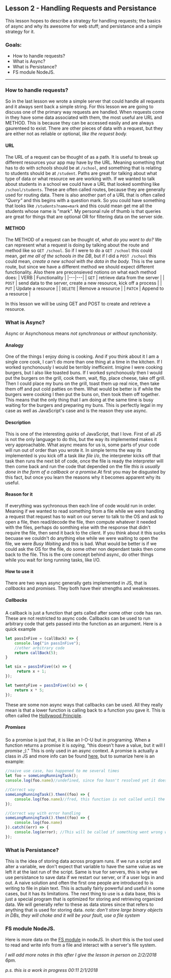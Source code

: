 Lesson 2 - Handling Requests and Persistance
---
This lesson hopes to describe a strategy for handling requests; the basics of async and why its awesome for web stuff; and persistance and a simple strategy for it.

### Goals:
* How to handle requests?
* What is Async?
* What is Persistance?
* FS module NodeJS.
---
### How to handle requests?
So in the last lesson we wrote a simple server that could handle all requests and it always sent back a simple string. For this lesson we are going to discuss one of the primary way requests are handled. 
When requests come in they have some data associated with them, the most useful are URL and METHOD. This is because they can be accessed easily and are always gaurenteed to exist. There are other pieces of data with a request, but they are either not as reliable or optional, _like the request body._ 

#### URL
The URL of a request can be thought of as a path. It is useful to break up different resources your app may have by the URL. Meaning something that has to do with _schools_ should be at `/school`, and something that is relating to students should be at `/student`. Paths are great for talking about what type of data or what resource we are working with. If we wanted to talk about students in a school we could have a URL that looked somthing like `/school/students`. These are often called routes, because they are generally used for routing data. There is also another part of a URL that is often called _"Query"_ and this begins with a question mark. So you could have something that looks like `/students?name=mark` and this could mean get me all the students whose name is "mark". My personal rule of thumb is that queries are great for things that are optional OR for filtering data on the server side. 

#### METHOD
The METHOD of a request can be thought of, _what do you want to do?_ We can represent what a request is doing by talking about the route and method like so `GET /school`. So if I were to do a `GET /school` this could mean, _get me all of the schools in the DB_, but if I did a `POST /school` this could mean, _create a new school with the data in the body._ This is the same route, but since we have a different method we should expect different functionality. Also there are preconsieved notions on what each method does:
|  VERB | Functionality  |
|---|---|
| `GET`  | retrieve data from the server  |
| `POST` | send data to the server, create a new resource, kick off a process  |
| `PUT` | Update a resource  |
| `DELETE` | Remove a resource  |
| `PATCH`  | Append to a resource  |

In this lesson we will be using GET and POST to create and retrieve a resource. 

### What is Async?
Async or Asynchonous means _not synchronous or without synchonisity_. 

#### Analogy
One of the things I enjoy doing is cooking. And if you think about it I am a single core cook, I can't do more than one thing at a time in the kitchen. If I worked synchonously I would be terribly inefficeint. Imigine I were cooking burgers, but I also like toasted buns. If I worked synchonously then I would put the burgers on the grill, cook them, wait, flip, place cheese, take off grill. Then I could place my buns on the grill, toast them up real nice, then take them off and put cold patties on them. What would be better is if while the burgers were cooking I then put the buns on, then took them off together. This means that the only thing that I am doing at the same time is busy waiting for the burgers and preparing my buns. This is perfectly legal in my case as well as JavaScript's case and is the reason they use async.

#### Description
This is one of the interesting _quirks_ of JavaScript, that I love. First of all JS is not the only language to do this, but the way its implemented makes it very approachable. What async means for us is, some parts of your code will run out of order than you wrote it. In simple terms the way its implemented is you kick off a task _like file i/o_, the interpreter kicks off that task then runs the next bit of code, once the file is ready the interpreter will then come back and run the code that depended on the file _this is usually done in the form of a callback or a promise_.At first you may be disgusted by this fact, but once you learn the reasons why it becomes apparent why its useful. 

#### Reason for it
If everything was sychronous then each line of code would run in order. Meaning if we wanted to read something from a file while we were handling a request that request has to wait on our server to talk to the OS and ask to open a file, then read/decode the file, then compute whatever it needed with the files, perhaps do somthing else with the response that didn't require the file, then send it back to the client. If you think about it this sucks becuase we couldn't do anything else while we were waiting to open the file, we were _Busy Waiting_ and this is bad. What would be better is if we could ask the OS for the file, do some other non dependant tasks then come back to the file. This is the core concept behind async, do other things while you wait for long running tasks, like I/O.

#### How to use it
There are two ways async generally gets implemented in JS, that is _callbacks_ and _promises_. They both have their strengths and weaknesses.

##### Callbacks
A callback is just a function that gets called after some other code has ran. These are not restricted to async code. Callbacks can be used to run arbitrary code that gets passed into the function as an argument.
Here is a quick example
```js
let passInFive = (callBack) => {
    console.log("in passInFive");
    //other arbitrary code
    return callBack(5);
}

let six = passInFive((x) => {
     return x + 1;
});

let twentyFive = passInFive((x) => {
    return x * 5;
});
```

These are some non async ways that callbacks can be used. All they really mean is that a lower function is calling back to a function you gave it. This is often called the [Hollywood Principle](http://wiki.c2.com/?HollywoodPrinciple).

##### Promises
So a promise is just that, it is like an I-O-U but in programing. When a function returns a promise it is _saying,_ "this doesn't have a value, but it will I _promise ;)_." This is only used in an async context. A promise is actually a class in JS and more info can be found [here](https://developer.mozilla.org/en-US/docs/Web/JavaScript/Reference/Global_Objects/Promise), but to sumarize here is an example:
```js
//naive use case, has happened to me several times
let foo = someLongRunningTask();
console.log(foo.name)//undefined, since foo hasn't resolved yet it doesn't have a value. It's not null, because it will have a value.

//Correct way
someLongRunningTask().then((foo) => {
    console.log(foo.name)//fred, this function is not called until the promise has resolved. more info can be found here {@link https://developer.mozilla.org/en-US/docs/Web/JavaScript/Reference/Global_Objects/Promise/then}
});

//Correct way with error handling
someLongRunningTask().then((foo) => {
    console.log(foo.name)
}).catch((err) => {
    console.log(error); //This will be called if something went wrong with the promise more info can be found here {@link https://developer.mozilla.org/en-US/docs/Web/JavaScript/Reference/Global_Objects/Promise/catch}
});
```


### What is Persistance?
This is the idea of storing data across program runs. If we run a script and alter a variable, we don't expect that variable to have the same value as we left it at the last run of the script. Same is true for servers, this is why we use persistance to save data if we restart our server, or if a user logs in and out. A naive solution and often the first one people are introduced to is writing to file in plain text. This is actually fairly powerful and useful in some cases, but it has its limitations. The next thing to use is a data base, this is just a special program that is optimized for storing and retrieving organized data. We will generally refer to these as data stores since that refers to anything that is used for storing data. _note: don't store large binary objects in DBs, they will choke and it will be your fault, use a file system_

### FS module NodeJS.
Here is more data on the [FS module](https://nodejs.org/api/fs.html) in nodeJS. In short this is the tool used to read and write info from a file and interact with a server's file system.

_I will add more notes in this after I give the lesson in person on 2/2/2018 6pm._

_p.s. this is a work in progress 00:11 2/1/2018_